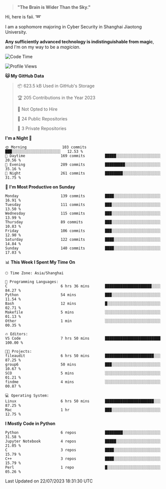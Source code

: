 > **"The Brain is Wider Than the Sky."**

  Hi, here is faii. :loop:  
  
  I am a sophomore majoring in Cyber Security in Shanghai Jiaotong University.
  
  **Any sufficiently advanced technology is indistinguishable from magic**, and I'm on my way to be a *magician*.

<!--START_SECTION:waka-->
![Code Time](http://img.shields.io/badge/Code%20Time-21%20hrs%2032%20mins-blue)

![Profile Views](http://img.shields.io/badge/Profile%20Views-15-blue)

**🐱 My GitHub Data** 

> 📦 623.5 kB Used in GitHub's Storage 
 > 
> 🏆 205 Contributions in the Year 2023
 > 
> 🚫 Not Opted to Hire
 > 
> 📜 24 Public Repositories 
 > 
> 🔑 3 Private Repositories 
 > 
**I'm a Night 🦉** 

```text
🌞 Morning                103 commits         ███░░░░░░░░░░░░░░░░░░░░░░   12.53 % 
🌆 Daytime                169 commits         █████░░░░░░░░░░░░░░░░░░░░   20.56 % 
🌃 Evening                289 commits         █████████░░░░░░░░░░░░░░░░   35.16 % 
🌙 Night                  261 commits         ████████░░░░░░░░░░░░░░░░░   31.75 % 
```
📅 **I'm Most Productive on Sunday** 

```text
Monday                   139 commits         ████░░░░░░░░░░░░░░░░░░░░░   16.91 % 
Tuesday                  111 commits         ███░░░░░░░░░░░░░░░░░░░░░░   13.50 % 
Wednesday                115 commits         ███░░░░░░░░░░░░░░░░░░░░░░   13.99 % 
Thursday                 89 commits          ███░░░░░░░░░░░░░░░░░░░░░░   10.83 % 
Friday                   106 commits         ███░░░░░░░░░░░░░░░░░░░░░░   12.90 % 
Saturday                 122 commits         ████░░░░░░░░░░░░░░░░░░░░░   14.84 % 
Sunday                   140 commits         ████░░░░░░░░░░░░░░░░░░░░░   17.03 % 
```


📊 **This Week I Spent My Time On** 

```text
🕑︎ Time Zone: Asia/Shanghai

💬 Programming Languages: 
C                        6 hrs 36 mins       █████████████████████░░░░   84.27 % 
Python                   54 mins             ███░░░░░░░░░░░░░░░░░░░░░░   11.54 % 
Bash                     12 mins             █░░░░░░░░░░░░░░░░░░░░░░░░   02.71 % 
Makefile                 5 mins              ░░░░░░░░░░░░░░░░░░░░░░░░░   01.13 % 
Other                    1 min               ░░░░░░░░░░░░░░░░░░░░░░░░░   00.35 % 

🔥 Editors: 
VS Code                  7 hrs 50 mins       █████████████████████████   100.00 % 

🐱‍💻 Projects: 
fileaudit                6 hrs 50 mins       ██████████████████████░░░   87.25 % 
group6                   50 mins             ███░░░░░░░░░░░░░░░░░░░░░░   10.67 % 
SCO                      5 mins              ░░░░░░░░░░░░░░░░░░░░░░░░░   01.21 % 
findme                   4 mins              ░░░░░░░░░░░░░░░░░░░░░░░░░   00.87 % 

💻 Operating System: 
Linux                    6 hrs 50 mins       ██████████████████████░░░   87.25 % 
Mac                      1 hr                ███░░░░░░░░░░░░░░░░░░░░░░   12.75 % 
```

**I Mostly Code in Python** 

```text
Python                   6 repos             ████████░░░░░░░░░░░░░░░░░   31.58 % 
Jupyter Notebook         4 repos             █████░░░░░░░░░░░░░░░░░░░░   21.05 % 
C                        3 repos             ████░░░░░░░░░░░░░░░░░░░░░   15.79 % 
C++                      3 repos             ████░░░░░░░░░░░░░░░░░░░░░   15.79 % 
Perl                     1 repo              █░░░░░░░░░░░░░░░░░░░░░░░░   05.26 % 
```




 Last Updated on 22/07/2023 18:31:30 UTC
<!--END_SECTION:waka-->


